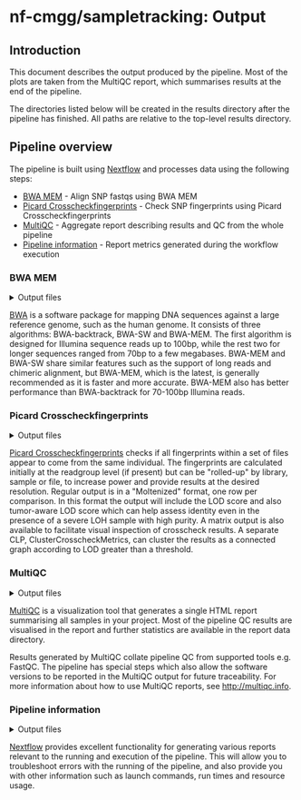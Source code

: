 # nf-cmgg/sampletracking: Output

## Introduction

This document describes the output produced by the pipeline. Most of the plots are taken from the MultiQC report, which summarises results at the end of the pipeline.

The directories listed below will be created in the results directory after the pipeline has finished. All paths are relative to the top-level results directory.

<!-- TODO nf-core: Write this documentation describing your workflow's output -->

## Pipeline overview

The pipeline is built using [Nextflow](https://www.nextflow.io/) and processes data using the following steps:

- [BWA MEM](#bwa-mem) - Align SNP fastqs using BWA MEM
- [Picard Crosscheckfingerprints](#picard-crosscheckfingerprints) - Check SNP fingerprints using Picard Crosscheckfingerprints
- [MultiQC](#multiqc) - Aggregate report describing results and QC from the whole pipeline
- [Pipeline information](#pipeline-information) - Report metrics generated during the workflow execution

### BWA MEM

<details markdown="1">
<summary>Output files</summary>

- `bwa/`
  - `*.cram`: SNP CRAM file aligned from the SNP fastq file
  - `*.crai`: Crai index of the SNP CRAM file
  - `*.csi`: Csi index of the SNP CRAM file

</details>

[BWA](https://github.com/lh3/bwa) is a software package for mapping DNA sequences against a large reference genome, such as the human genome. It consists of three algorithms: BWA-backtrack, BWA-SW and BWA-MEM. The first algorithm is designed for Illumina sequence reads up to 100bp, while the rest two for longer sequences ranged from 70bp to a few megabases. BWA-MEM and BWA-SW share similar features such as the support of long reads and chimeric alignment, but BWA-MEM, which is the latest, is generally recommended as it is faster and more accurate. BWA-MEM also has better performance than BWA-backtrack for 70-100bp Illumina reads.

### Picard Crosscheckfingerprints

<details markdown="1">
<summary>Output files</summary>

- `picard/`
  - `*.crosscheck_metrics.txt`: The metrics for the SNP crosschecking of the pool

</details>

[Picard Crosscheckfingerprints](https://broadinstitute.github.io/picard/command-line-overview.html#CrosscheckFingerprints) checks if all fingerprints within a set of files appear to come from the same individual. The fingerprints are calculated initially at the readgroup level (if present) but can be "rolled-up" by library, sample or file, to increase power and provide results at the desired resolution. Regular output is in a "Moltenized" format, one row per comparison. In this format the output will include the LOD score and also tumor-aware LOD score which can help assess identity even in the presence of a severe LOH sample with high purity. A matrix output is also available to facilitate visual inspection of crosscheck results. A separate CLP, ClusterCrosscheckMetrics, can cluster the results as a connected graph according to LOD greater than a threshold.

### MultiQC

<details markdown="1">
<summary>Output files</summary>

- `multiqc/`
  - `multiqc_report.html`: a standalone HTML file that can be viewed in your web browser containing pipeline information.
  - `multiqc_data/`: directory containing parsed statistics from the different tools used in the pipeline.
  - `multiqc_plots/`: directory containing static images from the report in various formats.
  - `*_multiqc_report.html`: an HTML file containing the sampletracking info for the specified pool.
  - `*_multiqc_data/`: directory containing parsed statistics from the different tools per pool.
  - `*_multiqc_plots/`: directory containint static images from the report per pool.

</details>

[MultiQC](http://multiqc.info) is a visualization tool that generates a single HTML report summarising all samples in your project. Most of the pipeline QC results are visualised in the report and further statistics are available in the report data directory.

Results generated by MultiQC collate pipeline QC from supported tools e.g. FastQC. The pipeline has special steps which also allow the software versions to be reported in the MultiQC output for future traceability. For more information about how to use MultiQC reports, see <http://multiqc.info>.

### Pipeline information

<details markdown="1">
<summary>Output files</summary>

- `pipeline_info/`
  - Reports generated by Nextflow: `execution_report.html`, `execution_timeline.html`, `execution_trace.txt` and `pipeline_dag.dot`/`pipeline_dag.svg`.
  - Reports generated by the pipeline: `pipeline_report.html`, `pipeline_report.txt` and `software_versions.yml`. The `pipeline_report*` files will only be present if the `--email` / `--email_on_fail` parameter's are used when running the pipeline.
  - Reformatted samplesheet files used as input to the pipeline: `samplesheet.valid.csv`.
  - Parameters used by the pipeline run: `params.json`.

</details>

[Nextflow](https://www.nextflow.io/docs/latest/tracing.html) provides excellent functionality for generating various reports relevant to the running and execution of the pipeline. This will allow you to troubleshoot errors with the running of the pipeline, and also provide you with other information such as launch commands, run times and resource usage.
